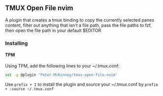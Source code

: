 ## TMUX Open File nvim

A plugin that creates a tmux binding to copy the currently selected panes content, filter out anything that isn't a file path, pass the file paths to fzf, then open the file path in your default $EDITOR

### Installing

#### TPM

Using TPM, add the following lines to your ~/.tmux.conf:

```bash
set -g @plugin 'Peter-McKinney/tmux-open-file-nvim'
```

Use `prefix + I` to install the plugin and source your ~/.tmux.conf by `prefix + :source ~/.tmux.conf`

